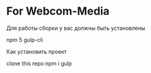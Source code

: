 # For Webcom-Media

Для работы сборки у вас должны быть установлены

npm 5
gulp-cli

Как установить проект

clone this repo
npm i
gulp
